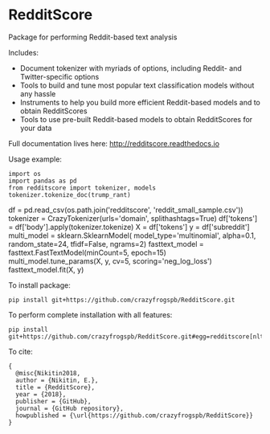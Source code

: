 # RedditScore
Package for performing Reddit-based text analysis

Includes:
- Document tokenizer with myriads of options, including Reddit- and Twitter-specific options
- Tools to build and tune most popular text classification models without any hassle
- Instruments to help you build more efficient Reddit-based models and to obtain RedditScores
- Tools to use pre-built Reddit-based models to obtain RedditScores for your data

Full documentation lives here: http://redditscore.readthedocs.io

Usage example:

	import os
	import pandas as pd
	from redditscore import tokenizer, models
	tokenizer.tokenize_doc(trump_rant)
  df = pd.read_csv(os.path.join('redditscore', 'reddit_small_sample.csv'))
  tokenizer = CrazyTokenizer(urls='domain', splithashtags=True)
  df['tokens'] = df['body'].apply(tokenizer.tokenize)
  X = df['tokens']
  y = df['subreddit']
  multi_model = sklearn.SklearnModel(
      model_type='multinomial', alpha=0.1, random_state=24, tfidf=False, ngrams=2)
  fasttext_model = fasttext.FastTextModel(minCount=5, epoch=15)
  multi_model.tune_params(X, y, cv=5, scoring='neg_log_loss')
	fasttext_model.fit(X, y)

To install package:

	pip install git+https://github.com/crazyfrogspb/RedditScore.git

To perform complete installation with all features:

	pip install git+https://github.com/crazyfrogspb/RedditScore.git#egg=redditscore[nltk,neural_nets,fasttext]

To cite:

    {
      @misc{Nikitin2018,
      author = {Nikitin, E.},
      title = {RedditScore},
      year = {2018},
      publisher = {GitHub},
      journal = {GitHub repository},
      howpublished = {\url{https://github.com/crazyfrogspb/RedditScore}}
    }
